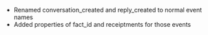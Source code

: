 - Renamed conversation_created and reply_created to normal event names
- Added properties of fact_id and receiptments for those events
